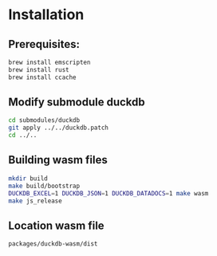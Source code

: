 # Installation

## Prerequisites:

```sh
brew install emscripten
brew install rust
brew install ccache
```

## Modify submodule duckdb

```sh
cd submodules/duckdb
git apply ../../duckdb.patch
cd ../..
```

## Building wasm files

```sh
mkdir build
make build/bootstrap
DUCKDB_EXCEL=1 DUCKDB_JSON=1 DUCKDB_DATADOCS=1 make wasm
make js_release
```

## Location wasm file

```
packages/duckdb-wasm/dist
```
